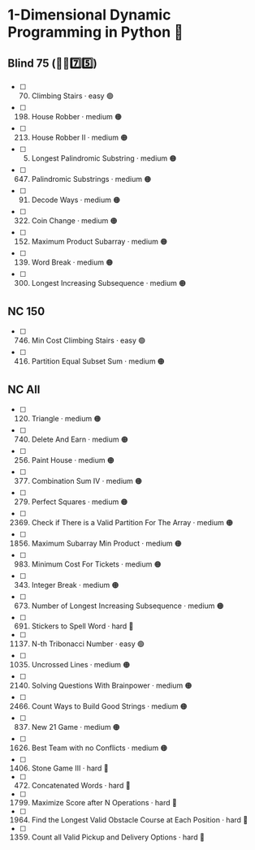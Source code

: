 # 1-Dimensional Dynamic Programming in Python 🐍

## Blind 75 (🧑‍🦯7️⃣5️⃣)
- [ ] 70. Climbing Stairs · easy 🟢 
- [ ] 198. House Robber · medium 🟠
- [ ] 213. House Robber II · medium 🟠
- [ ] 5. Longest Palindromic Substring · medium 🟠
- [ ] 647. Palindromic Substrings · medium 🟠
- [ ] 91. Decode Ways · medium 🟠
- [ ] 322. Coin Change · medium 🟠
- [ ] 152. Maximum Product Subarray · medium 🟠
- [ ] 139. Word Break · medium 🟠
- [ ] 300. Longest Increasing Subsequence · medium 🟠

## NC 150
- [ ] 746. Min Cost Climbing Stairs · easy 🟢
- [ ] 416. Partition Equal Subset Sum · medium 🟠

## NC All
- [ ] 120. Triangle · medium 🟠
- [ ] 740. Delete And Earn · medium 🟠
- [ ] 256. Paint House · medium 🟠
- [ ] 377. Combination Sum IV · medium 🟠
- [ ] 279. Perfect Squares · medium 🟠
- [ ] 2369. Check if There is a Valid Partition For The Array · medium 🟠
- [ ] 1856. Maximum Subarray Min Product · medium 🟠
- [ ] 983. Minimum Cost For Tickets · medium 🟠
- [ ] 343. Integer Break · medium 🟠
- [ ] 673. Number of Longest Increasing Subsequence · medium 🟠
- [ ] 691. Stickers to Spell Word · hard 🔴
- [ ] 1137. N-th Tribonacci Number · easy 🟢
- [ ] 1035. Uncrossed Lines · medium 🟠
- [ ] 2140. Solving Questions With Brainpower · medium 🟠
- [ ] 2466. Count Ways to Build Good Strings · medium 🟠
- [ ] 837. New 21 Game · medium 🟠
- [ ] 1626. Best Team with no Conflicts · medium 🟠
- [ ] 1406. Stone Game III · hard 🔴
- [ ] 472. Concatenated Words · hard 🔴
- [ ] 1799. Maximize Score after N Operations · hard 🔴
- [ ] 1964. Find the Longest Valid Obstacle Course at Each Position · hard 🔴
- [ ] 1359. Count all Valid Pickup and Delivery Options · hard 🔴